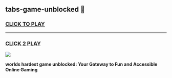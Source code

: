 
## tabs-game-unblocked 👋
<h3>
<a href="https://premium.freeplayer.one?title=tabs-game-unblocked&ref=14F">CLICK TO PLAY</a></h3>
<hr>

<h3>
<a href="https://premium.freeplayer.one?title=tabs-game-unblocked&ref=14F">CLICK 2 PLAY</a>
  
</h3>

<a href="https://premium.freeplayer.one?title=tabs-game-unblocked&ref=12F/"><img src="https://clearcache.store/games.png"></a>


**worlds hardest game unblocked: Your Gateway to Fun and Accessible Online Gaming**
